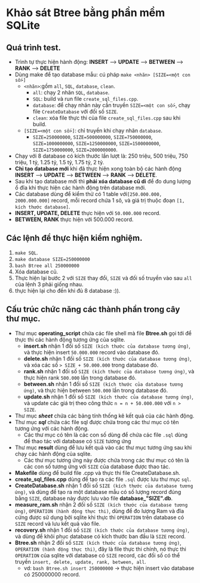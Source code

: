 # Khảo sát Btree bằng phần mềm SQLite
## Quá trình test.
- Trình tự thực hiện hành động: **INSERT** --> **UPDATE** --> **BETWEEN** --> **RANK** --> **DELETE**
- Dùng make để tạo database mẫu: cú pháp ```make <nhãn> [SIZE=<một con số>]```
	+ ```<nhãn>```:gồm ```all```, ```SQL```, ```database```, ```clean```.
		+ ```all```: chạy 2 nhãn ```SQL```, ```database```.
		+ ```SQL```: build và run file ```create_sql_files.cpp```.
		+ ```database```: để chạy nhãn này cần truyền ```SIZE=<một con số>```, chạy file ```CreateDatabase``` với đối số ```SIZE```.
		+ ```clean```: xóa file thực thi của file ```create_sql_files.cpp``` sau khi build.
	+ ```[SIZE=<một con số>]```: chỉ truyền khi chạy nhãn ```database```.
		+ ```SIZE=250000000```, ```SIZE=500000000```, ```SIZE=750000000```, ```SIZE=1000000000```, ```SIZE=1250000000```, ```SIZE=1500000000```, ```SIZE=1750000000```, ```SIZE=2000000000```.
- Chạy với 8 database có kích thước lần lượt là: 250 triệu, 500 triệu, 750 triệu, 1 tỷ, 1.25 tỷ, 1.5 tỷ, 1.75 tỷ, 2 tỷ.
- **Chỉ tạo database mới** khi đã thực hiện xong toàn bộ các hành động **INSERT** --> **UPDATE** --> **BETWEEN** --> **RANK** --> **DELETE**.
- Sau khi tạo database mới thì **phải xóa database cũ di** để đo dung lượng ổ đĩa khi thực hiện các hành động trên database mới.
- Các database dùng để kiểm thử có 1 table với```[250.000.000, 2000.000.000]``` record, mỗi record chứa 1 sô, và giá trị thuộc đoạn ```[1, kích thước database]```.
- **INSERT, UPDATE, DELETE** thực hiện với ```50.000.000``` record.
- **BETWEEN, RANK** thực hiện với 500.000 record.
## Các lệnh để thực hiện kiểm nghiệm.
1) ```make SQL```.
2) ```make database SIZE=250000000```
3) ```bash Btree all 250000000```
4) Xóa database cũ.
5) Thực hiện lại bước 2 với ```SIZE``` thay đổi, ```SIZE``` và đối số truyền vào sau ```all``` của lệnh 3 phải giống nhau.
6) thực hiện lại cho đến khi đủ 8 database :)).
## Cấu trúc chức năng các thành phần trong cây thư mục.	
- Thư mục **operating_script** chứa các file shell mà file **Btree.sh** gọi tới để thực thi các hành động tương ứng của sqlite.
	+ **insert.sh** nhận 1 đối số ```SIZE (kích thước của database tương ứng)```, và thực hiện insert ```50.000.000``` record vào database đó.
	+ **delete.sh** nhận 1 đối số ```SIZE (kích thước của database tương ứng)```, và xóa các số ```> SIZE + 50.000.000``` trong database đó.
	+ **rank.sh** nhận 1 đối số ```SIZE (kích thước của database tương ứng)```, và thực hiện rank ```500.000``` lần trong database đó.
	+ **between.sh** nhận 1 đối số ```SIZE (kích thước của database tương ứng)```, và thực hiện between ```500.000``` lần trong database đó.
	+ **update.sh** nhận 1 đối số ```SIZE (kích thước của database tương ứng)```, và update các giá trị theo công thức ```n = n + 50.000.000``` với ```n > SIZE```.
- Thư mục ***sheet*** chứa các bảng tính thống kê kết quả của các hành động.
- Thư mục ***sql*** chứa các file sql được chứa trong các thư mục có tên tương ứng với các hành động.
	+ Các thư mục có tên là các con số dùng để chứa các file ```.sql``` dùng để thao tác với database có ```SIZE``` tương ứng
- Thư mục **result** dùng để lưu kết quả vào các thư mục tương ứng sau khi chạy các hành động của sqlite.
 	+ Các thư mục tương ứng này được chứa trong các thư mục có tên là các con số tương ứng với ```SIZE``` của database được thao tác. 
- **Makefile** dùng để build file .cpp và thực thi file CreateDatabase.sh.
- **create_sql_files.cpp** dùng để tạo ra các file ```.sql``` được lưu thư mục ```sql```.
- **CreateDatabase.sh** nhận 1 đối số ```SIZE (kích thước của database tương ứng)```, và dùng để tạo ra một database mẫu có số lượng record đúng bằng ```SIZE```, database này được lưu vào file **database_"SIZE".db**.
- **measure_ram.sh** nhận 2 đối số ```SIZE (kích thước của database tương ứng)```, ```OPERATION (hành động thực thi)```, dùng để đo lượng Ram và đĩa cứng được sử dụng bởi sqlite khi thực thi ```OPERATION``` trên database có ```SIZE``` record và lưu kết quả vào file.
- **recovery.sh** nhận 1 đối số ```SIZE (kích thước của database tương ứng)```, và dùng để khôi phục database có kích thước ban đầu là ```SIZE``` record.
- **Btree.sh** nhận 2 đối số ```SIZE (kích thước của database tương ứng)```, ```OPERATION (hành động thực thi)```, đây là file thực thi chính, nó thực thi ```OPERATION``` của sqlite với database có ```SIZE``` record, các đối số có thể truyền ```insert, delete, update, rank, between, all```.
	+ vd: ```bash Btree.sh insert 250000000``` -> thực hiện insert vào database có 250000000 record.
